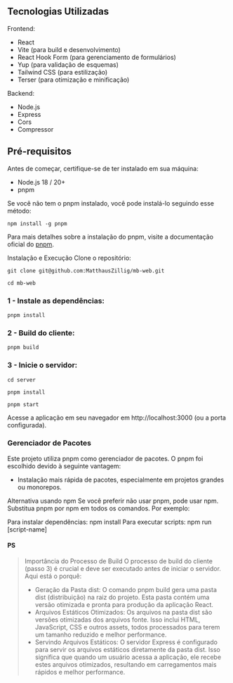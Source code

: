## Tecnologias Utilizadas

Frontend:

- React
- Vite (para build e desenvolvimento)
- React Hook Form (para gerenciamento de formulários)
- Yup (para validação de esquemas)
- Tailwind CSS (para estilização)
- Terser (para otimização e minificação)

Backend:

- Node.js
- Express
- Cors
- Compressor

## Pré-requisitos

Antes de começar, certifique-se de ter instalado em sua máquina:

- Node.js 18 / 20+
- pnpm

Se você não tem o pnpm instalado, você pode instalá-lo seguindo esse método:

`npm install -g pnpm`

Para mais detalhes sobre a instalação do pnpm, visite a documentação oficial do [pnpm](https://pnpm.io/installation).

Instalação e Execução
Clone o repositório:

`git clone git@github.com:MatthausZillig/mb-web.git`

`cd mb-web`

### 1 - Instale as dependências:

`pnpm install`

### 2 - Build do cliente:

`pnpm build`

### 3 - Inicie o servidor:

`cd server`

`pnpm install`

`pnpm start`

Acesse a aplicação em seu navegador em http://localhost:3000 (ou a porta configurada).

### Gerenciador de Pacotes

Este projeto utiliza pnpm como gerenciador de pacotes. O pnpm foi escolhido devido à seguinte vantagem:

- Instalação mais rápida de pacotes, especialmente em projetos grandes ou monorepos.

Alternativa usando npm
Se você preferir não usar pnpm, pode usar npm. Substitua pnpm por npm em todos os comandos. Por exemplo:

Para instalar dependências: npm install
Para executar scripts: npm run [script-name]

#### PS
> Importância do Processo de Build
> O processo de build do cliente (passo 3) é crucial e deve ser executado antes de iniciar o servidor. Aqui está o porquê:
>
> - Geração da Pasta dist: O comando pnpm build gera uma pasta dist (distribuição) na raiz do projeto. Esta pasta contém uma versão otimizada e pronta para produção da aplicação React.
> - Arquivos Estáticos Otimizados: Os arquivos na pasta dist são versões otimizadas dos arquivos fonte. Isso inclui HTML, JavaScript, CSS e outros assets, todos processados para terem um tamanho reduzido e melhor performance.
> - Servindo Arquivos Estáticos: O servidor Express é configurado para servir os arquivos estáticos diretamente da pasta dist. Isso significa que quando um usuário acessa a aplicação, ele recebe estes arquivos otimizados, resultando em carregamentos mais rápidos e melhor performance.
